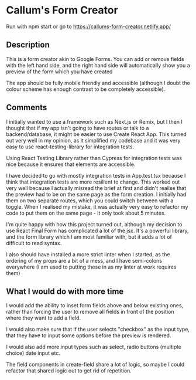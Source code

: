 # Callum's Form Creator

Run with npm start or go to https://callums-form-creator.netlify.app/

## Description

This is a form creator akin to Google Forms. You can add or remove
fields with the left hand side, and the right hand side will automatically 
show you a preview of the form which you have created

The app should be fully mobile friendly and accessible (although
I doubt the colour scheme has enough contrast to be completely accessible).

## Comments

I initially wanted to use a framework such as Next.js or Remix, but I then I thought that
if my app isn't going to have routes or talk to a backend/database, it might be easier to
use Create React App. This turned out very well in my opinion, as it simplified my codebase
and it was very easy to use react-testing-library for integration tests.

Using React Testing Library rather than Cypress for integration tests was nice because it ensures
that elements are accessible.

I have decided to go with mostly integration tests in App.test.tsx because I think that
integration tests are more resilient to change. This worked out very well because I actually
misread the brief at first and didn't realise that the preview had to be on the same page as
the form creation. I initially had them on two separate routes, which you could switch between
with a toggle. When I realised my mistake, it was actually very easy to refactor my code to
put them on the same page - it only took about 5 minutes.

I'm quite happy with how this project turned out, although my decision to use
React Final Form has complicated a lot of the jsx. It's a powerful library,
and the form library which I am most familiar with, but it adds a lot of difficult
to read syntax.

I also should have installed a more strict linter when I started, as the ordering of my
props are a bit of a mess, and I have semi-colons everywhere (I am used to putting these
in as my linter at work requires them)

## What I would do with more time

I would add the ability to inset form fields above and below existing ones,
rather than forcing the user to remove all fields in front of the position where
they want to add a field.

I would also make sure that if the user selects "checkbox" as the input type,
that they have to input some options before the preview is rendered.

I would also add more input types such as select, radio buttons (multiple choice)
date input etc.

The field components in create-field share a lot of logic, so maybe I could refactor
that shared logic out to get rid of repetition.
